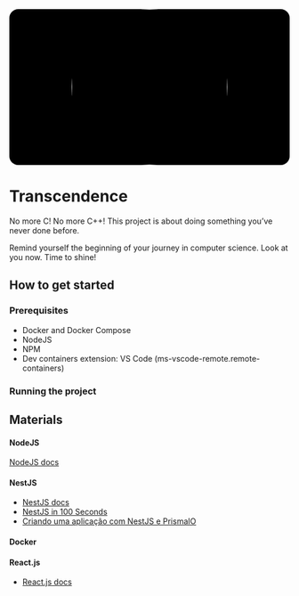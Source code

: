 <div id="top" align="center" style="background-color: #000;border-radius: 16px;">
  <img src="https://i.pinimg.com/originals/3b/8b/3a/3b8b3a3d1cd3e2951b014a1c9095aeb9.gif" width="280" style="border-radius:50%" />
</div>

# Transcendence

No more C! No more C++! This project is about doing something you’ve never done before.

Remind yourself the beginning of your journey in computer science. Look at you now. Time to shine!

## How to get started

### Prerequisites

- Docker and Docker Compose
- NodeJS
- NPM
- Dev containers extension: VS Code (ms-vscode-remote.remote-containers)

### Running the project

## Materials

#### NodeJS

[NodeJS docs](https://nodejs.org/en/docs/)

#### NestJS

- [NestJS docs](https://docs.nestjs.com/)
- [NestJS in 100 Seconds](https://www.youtube.com/watch?v=0M8AYU_hPas)
- [Criando uma aplicação com NestJS e PrismaIO](https://www.youtube.com/watch?v=0Idug0e9tPw)

#### Docker

#### React.js

- [React.js docs](https://reactjs.org/docs/getting-started.html)
